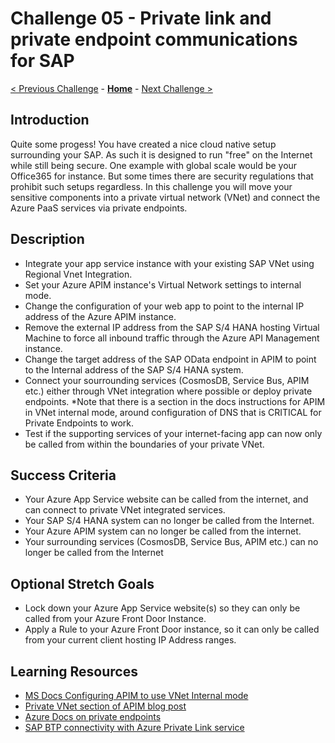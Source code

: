 # Challenge 05 - Private link and private endpoint communications for SAP

[< Previous Challenge](./Challenge-04.md) - **[Home](../README.md)** - [Next Challenge >](./Challenge-06.md)

## Introduction
Quite some progess! You have created a nice cloud native setup surrounding your SAP. As such it is designed to run "free" on the Internet while still being secure. One example with global scale would be your Office365 for instance. But some times there are security regulations that prohibit such setups regardless. In this challenge you will move your sensitive components into a private virtual network (VNet) and connect the Azure PaaS services via private endpoints.

## Description
- Integrate your app service instance with your existing SAP VNet using Regional Vnet Integration. 
- Set your Azure APIM instance's Virtual Network settings to internal mode.
- Change the configuration of your web app to point to the internal IP address of the Azure APIM instance. 
- Remove the external IP address from the SAP S/4 HANA hosting Virtual Machine to force all inbound traffic through the Azure API Management instance.
- Change the target address of the SAP OData endpoint in APIM to point to the Internal address of the SAP S/4 HANA system. 
- Connect your sourrounding services (CosmosDB, Service Bus, APIM etc.) either through VNet integration where possible or deploy private endpoints. *Note that there is a section in the docs instructions for APIM in VNet internal mode, around configuration of DNS that is CRITICAL for Private Endpoints to work.
- Test if the supporting services of your internet-facing app can now only be called from within the boundaries of your private VNet.

## Success Criteria
- Your Azure App Service website can be called from the internet, and can connect to private VNet integrated services.
- Your SAP S/4 HANA system can no longer be called from the Internet.
- Your Azure APIM system can no longer be called from the internet.
- Your surrounding services (CosmosDB, Service Bus, APIM etc.) can no longer be called from the Internet


## Optional Stretch Goals
- Lock down your Azure App Service website(s) so they can only be called from your Azure Front Door Instance.
- Apply a Rule to your Azure Front Door instance, so it can only be called from your current client hosting IP Address ranges.
 
## Learning Resources
- [MS Docs Configuring APIM to use VNet Internal mode](https://docs.microsoft.com/en-us/azure/api-management/api-management-using-with-internal-vnet)
- [Private VNet section of APIM blog post](https://blogs.sap.com/2021/08/12/.net-speaks-odata-too-how-to-implement-azure-app-service-with-sap-odata-gateway/)
- [Azure Docs on private endpoints](https://docs.microsoft.com/en-us/azure/private-link/private-endpoint-overview)
- [SAP BTP connectivity with Azure Private Link service](https://blogs.sap.com/2021/12/29/getting-started-with-btp-private-link-service-for-azure/)